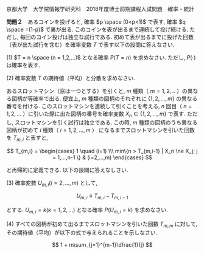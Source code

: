 京都大学　大学院情報学研究科　2018年度博士前期課程入試問題　確率・統計

**問題２**　あるコインを投げると, 確率 $p \space (0<p<1)$ で表す, 確率 $q \space =(1-p)$ で裏が出る. このコインを表が出るまで連続して投げ続ける. ただし, 毎回のコイン投げは独立な試行である. 初めて表が出るまでに投げた回数（表が出た試行を含む）を確率変数 $T$ で表す以下の設問に答えなさい.

(1) $T = n \space (n = 1,2,...)$ となる確率 $P(T=n)$ を求めなさい. ただし, $P(\cdot)$ は確率を表す.

(2) 確率変数 $T$ の期待値（平均）と分散を求めなさい.

あるスロットマシン（窓は一つとする）を引くと, $m$ 種類（ $m=1,2,..$ ）の異なる図柄が等確率で出る. 便宜上, $m$ 種類の図柄のそれぞれに $\{1,2,...,m\}$ の異なる番号を付ける. このスロットマシンを連続して引くことを考える, $n$ 回目（ $n=1,2,...$ ）に引いた際に出た図柄の番号を確率変数 $X_n \in \{1,2,...,m\}$ で表す. ただし, スロットマシンを引く試行は独立である. この時, $m$ 種類の図柄のうち異なる図柄が初めて $i$ 種類（ $i=1,2,...,m$ ） になるまでスロットマシンを引いた回数を $T_{m,i}$ と表すと,

$$
    T_{m,i} = \begin{cases} 1 \quad (i=1) \\\ min\{n > T_{m,i-1} | X_n \ne X_j; j = 1,...,n-1 \} & (i=2,...,m) \end{cases}
$$

と再帰的に定義できる. 以下の設問に答えなしさい.

(3) 確率変数 $U_{m,i} (i=2,...,m)$ として, 

$$
    U_{m,i} \equiv T_{m,i} - T_{m,i-1}
$$

とする. $U_{m,i} = k (k=1,2,...)$ となる確率 $P(U_{m,i}=k)$ を求めなさい.

(4) すべての図柄が初めて出るまでスロットマシンを引いた回数 $T_{m,m}$ に対して, その期待値（平均）が以下の式で与えられることを示しなさい.

$$
    1 + m\sum_{j=1}^{m-1}\dfrac{1}{j}
$$
